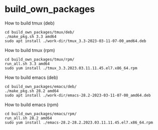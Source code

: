 # build_own_packages
How to build tmux (deb)
```
cd build_own_packages/tmux/deb/
./make_pkg.sh 3.3 amd64
sudo apt install ./work-dir/tmux_3.3-2023-03-11-07-00_amd64.deb
```

How to build tmux (rpm)
```
cd build_own_packages/tmux/rpm/
run_all.sh 3.3 amd64
sudo yum install ./tmux_3.3.2023.03.11.11.45.el7.x86_64.rpm
```

How to build emacs (deb)
```
cd build_own_packages/emacs/deb/
./make_pkg.sh 28.2 amd64
sudo apt install ./work-dir/emacs-28.2-2023-03-11-07-00_amd64.deb
```

How to build emacs (rpm)
```
cd build_own_packages/emacs/rpm/
run_all.sh 28.2 amd64
sudo yum install ./emacs-28.2-28.2.2023.03.11.11.45.el7.x86_64.rpm
```
